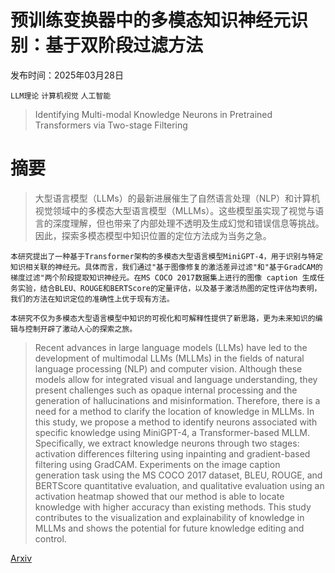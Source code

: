 # 预训练变换器中的多模态知识神经元识别：基于双阶段过滤方法

发布时间：2025年03月28日

`LLM理论` `计算机视觉` `人工智能`

> Identifying Multi-modal Knowledge Neurons in Pretrained Transformers via Two-stage Filtering

# 摘要

> 大型语言模型（LLMs）的最新进展催生了自然语言处理（NLP）和计算机视觉领域中的多模态大型语言模型（MLLMs）。这些模型虽实现了视觉与语言的深度理解，但也带来了内部处理不透明及生成幻觉和错误信息等挑战。因此，探索多模态模型中知识位置的定位方法成为当务之急。

    本研究提出了一种基于Transformer架构的多模态大型语言模型MiniGPT-4，用于识别与特定知识相关联的神经元。具体而言，我们通过"基于图像修复的激活差异过滤"和"基于GradCAM的梯度过滤"两个阶段提取知识神经元。在MS COCO 2017数据集上进行的图像 caption 生成任务实验，结合BLEU、ROUGE和BERTScore的定量评估，以及基于激活热图的定性评估均表明，我们的方法在知识定位的准确性上优于现有方法。

    本研究不仅为多模态大型语言模型中知识的可视化和可解释性提供了新思路，更为未来知识的编辑与控制开辟了激动人心的探索之旅。

> Recent advances in large language models (LLMs) have led to the development of multimodal LLMs (MLLMs) in the fields of natural language processing (NLP) and computer vision. Although these models allow for integrated visual and language understanding, they present challenges such as opaque internal processing and the generation of hallucinations and misinformation. Therefore, there is a need for a method to clarify the location of knowledge in MLLMs.
  In this study, we propose a method to identify neurons associated with specific knowledge using MiniGPT-4, a Transformer-based MLLM. Specifically, we extract knowledge neurons through two stages: activation differences filtering using inpainting and gradient-based filtering using GradCAM. Experiments on the image caption generation task using the MS COCO 2017 dataset, BLEU, ROUGE, and BERTScore quantitative evaluation, and qualitative evaluation using an activation heatmap showed that our method is able to locate knowledge with higher accuracy than existing methods.
  This study contributes to the visualization and explainability of knowledge in MLLMs and shows the potential for future knowledge editing and control.

[Arxiv](https://arxiv.org/abs/2503.22941)